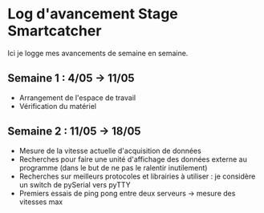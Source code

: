 # Log d'avancement Stage Smartcatcher

Ici je logge mes avancements de semaine en semaine.

## Semaine 1 : 4/05 -> 11/05

* Arrangement de l'espace de travail
* Vérification du matériel

## Semaine 2 : 11/05 -> 18/05

* Mesure de la vitesse actuelle d'acquisition de données
* Recherches pour faire une unité d'affichage des données externe au programme (dans le but de ne pas le ralentir inutilement)
* Recherches sur meilleurs protocoles et librairies à utiliser : je considère un switch de pySerial vers pyTTY
* Premiers essais de ping pong entre deux serveurs -> mesure des vitesses max
